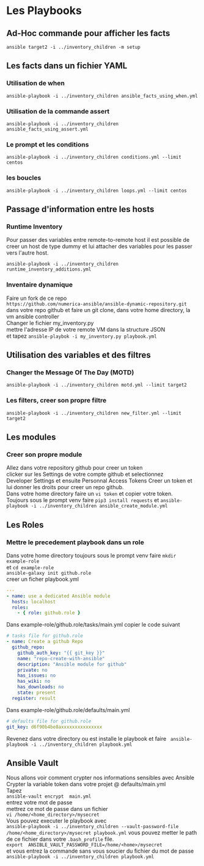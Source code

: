 # Les Playbooks

## Ad-Hoc commande pour afficher les facts 
```ansible target2 -i ../inventory_children -m setup```

## Les facts dans un fichier YAML
### Utilisation de when 
```ansible-playbook -i ../inventory_children ansible_facts_using_when.yml```
### Utilisation de la commande assert 
```ansible-playbook -i ../inventory_children ansible_facts_using_assert.yml```  

### Le prompt et les conditions
```ansible-playbook -i ../inventory_children conditions.yml --limit centos```

### les boucles
```ansible-playbook -i ../inventory_children loops.yml --limit centos```

## Passage d'information entre les hosts
### Runtime Inventory 
Pour passer des variables entre remote-to-remote host il est possible
de creer un host de type dummy et lui attacher des variables pour les passer 
vers l'autre host.

```ansible-playbook -i ../inventory_children runtime_inventory_additions.yml```

### Inventaire dynamique
Faire un fork de ce repo  
```https://github.com/numerica-ansible/ansible-dynamic-repository.git```
dans votre repo github
et faire un git clone, dans votre home directory,  la vm ansible controller   
Changer le fichier my_inventory.py   
mettre l'adresse IP de votre remote VM dans la structure JSON   
et  tapez
```ansible-playbok -i my_inventory.py playbook.yml```


## Utilisation des variables et des filtres 

### Changer the Message Of The Day (MOTD) 
```ansible-playbook -i ../inventory_children motd.yml --limit target2```

### Les filters, creer son propre filtre 
```ansible-playbook -i ../inventory_children new_filter.yml --limit target2```

## Les modules
### Creer son propre module 
Allez dans votre repository github pour creer un token   
clicker sur les Settings de votre compte github et selectionnez  
Developer Settings et ensuite Personnal Access Tokens 
Creer un token et lui donner les droits pour creer un repo github.  
Dans votre home directory faire un ```vi token``` et copier votre
token.  
Toujours sous le prompt venv
faire ```pip3 install requests``` et 
```ansible-playbook -i ../inventory_children ansible_create_module.yml```
## Les Roles

### Mettre le precedement playbook dans un role 
Dans votre home directory toujours sous le prompt venv
faire ```mkdir example-role```  
et ```cd example-role```  
```ansible-galaxy init github.role```  
creer un ficher playbook.yml    
```yaml
---
- name: use a dedicated Ansible module
  hosts: localhost
  roles:
    - { role: github.role }
```
Dans example-role/github.role/tasks/main.yml 
copier le code suivant
```yaml
# tasks file for github.role
- name: Create a github Repo
  github_repo:
    github_auth_key: "{{ git_key }}"
    name: "repo-create-with-ansible"
    description: "Ansible module for github"
    private: no
    has_issues: no
    has_wiki: no
    has_downloads: no
    state: present
  register: result
```
Dans  example-role/github.role/defaults/main.yml
```yaml
# defaults file for github.role
git_key: d6f90b4be8axxxxxxxxxxxxxxx
```
Revenez dans votre directory ou est installe le playbook et faire
``` ansible-playbook -i ../inventory_children playbook.yml```

## Ansible Vault
Nous allons voir comment crypter nos informations sensibles avec Ansible
Crypter la variable token dans votre projet @ defaults/main.yml  
Tapez  
```ansible-vault encrypt  main.yml```   
entrez votre mot de passe   
mettrez ce mot de passe dans un fichier  
```vi /home/<home_directory>/mysecret```   
Vous pouvez executer le playbook avec   
```ansible-playbook -i ../inventory_children --vault-password-file /home/<home_directory>/mysecret playbook.yml``` 
vous pouvez metter le path de ce fichier dans votre ```.bash_profile``` file.  
```export  ANSIBLE_VAULT_PASSWORD_FILE=/home/<home>/mysecret```      
et vous entrez la commande sans vous soucier du fichier du mot de passe  
```ansible-playbook -i ../inventory_children playbook.yml``` 

















































